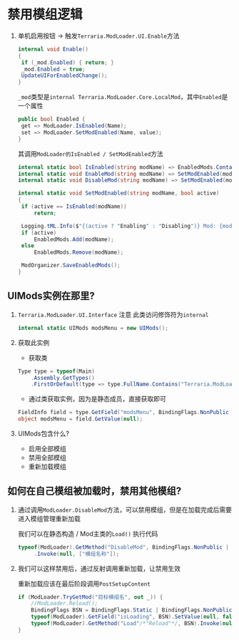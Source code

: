 # 禁用模组逻辑

1. 单机启用按钮 ->  触发`Terraria.ModLoader.UI.Enable`方法

   ```cs
   internal void Enable()
   {
   	if (_mod.Enabled) { return; }
   	_mod.Enabled = true;
   	UpdateUIForEnabledChange();
   }
   ```

   `_mod`类型是`internal Terraria.ModLoader.Core.LocalMod`，其中`Enabled`是一个属性

   ```cs
   public bool Enabled {
   	get => ModLoader.IsEnabled(Name);
   	set => ModLoader.SetModEnabled(Name, value);
   }
   ```

   其调用`ModLoader的IsEnabled / SetModEnabled`方法

   ```cs
   internal static bool IsEnabled(string modName) => EnabledMods.Contains(modName);
   internal static void EnableMod(string modName) => SetModEnabled(modName, true);
   internal static void DisableMod(string modName) => SetModEnabled(modName, false);
   ```

   ```cs
   internal static void SetModEnabled(string modName, bool active)
   {
   	if (active == IsEnabled(modName))
   		return;
   
   	Logging.tML.Info($"{(active ? "Enabling" : "Disabling")} Mod: {modName}");
   	if (active)
   		EnabledMods.Add(modName);
   	else
   		EnabledMods.Remove(modName);
   
   	ModOrganizer.SaveEnabledMods();
   }
   ```



## UIMods实例在那里?

1. `Terraria.ModLoader.UI.Interface` 注意 此类访问修饰符为`internal`

   ```cs
   internal static UIMods modsMenu = new UIMods();
   ```

2. 获取此实例

   - 获取类

   ```cs
   Type type = typeof(Main)
       .Assembly.GetTypes()
       .FirstOrDefault(type => type.FullName.Contains("Terraria.ModLoader.UI.Interface"));
   ```

   - 通过类获取实例，因为是静态成员，直接获取即可

   ```cs
   FieldInfo field = type.GetField("modsMenu", BindingFlags.NonPublic | BindingFlags.Static);
   object modsMenu = field.GetValue(null);
   ```

3. UIMods包含什么?

   - 启用全部模组
   - 禁用全部模组
   - 重新加载模组



## 如何在自己模组被加载时，禁用其他模组?

1. 通过调用`ModLoader.DisableMod`方法，可以禁用模组，但是在加载完成后需要进入模组管理重新加载

   我们可以在静态构造 / Mod主类的`Load()` 执行代码

   ```cs
   typeof(ModLoader).GetMethod("DisableMod", BindingFlags.NonPublic | BindingFlags.Static)
       	.Invoke(null, ["模组名称"]);
   ```

2. 我们可以这样禁用后，通过反射调用重新加载，让禁用生效

   重新加载应该在最后阶段调用`PostSetupContent`

   ```cs
   if (ModLoader.TryGetMod("目标模组名", out _)) {
       //ModLoader.Reload();
       BindingFlags BSN = BindingFlags.Static | BindingFlags.NonPublic;
       typeof(ModLoader).GetField("isLoading", BSN).SetValue(null, false);
       typeof(ModLoader).GetMethod("Load"/*"Reload"*/, BSN).Invoke(null, [null]);
   }
   ```

   